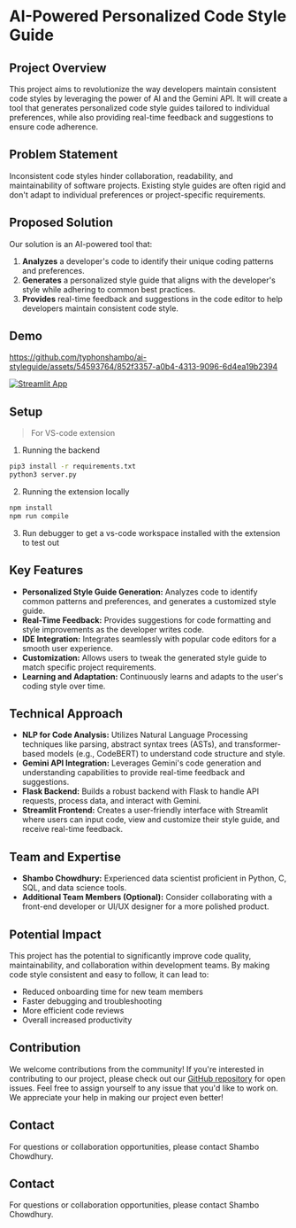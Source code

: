# AI-Powered Personalized Code Style Guide

## Project Overview

This project aims to revolutionize the way developers maintain consistent code styles by leveraging the power of AI and the Gemini API. It will create a tool that generates personalized code style guides tailored to individual preferences, while also providing real-time feedback and suggestions to ensure code adherence.

## Problem Statement

Inconsistent code styles hinder collaboration, readability, and maintainability of software projects. Existing style guides are often rigid and don't adapt to individual preferences or project-specific requirements.

## Proposed Solution

Our solution is an AI-powered tool that:

1.  **Analyzes** a developer's code to identify their unique coding patterns and preferences.
2.  **Generates** a personalized style guide that aligns with the developer's style while adhering to common best practices.
3.  **Provides** real-time feedback and suggestions in the code editor to help developers maintain consistent code style.

## Demo
https://github.com/typhonshambo/ai-styleguide/assets/54593764/852f3357-a0b4-4313-9096-6d4ea19b2394

[![Streamlit App](https://img.shields.io/badge/Streamlit-FF4B4B?style=for-the-badge&logo=Streamlit&logoColor=white)](https://ai-styleguide.streamlit.app)





## Setup
 > For VS-code extension
1. Running the backend
```bash
pip3 install -r requirements.txt
python3 server.py
```
2. Running the extension locally
```bash
npm install
npm run compile
```
3. Run debugger to get a vs-code workspace installed with the extension to test out 

## Key Features

*   **Personalized Style Guide Generation:**  Analyzes code to identify common patterns and preferences, and generates a customized style guide.
*   **Real-Time Feedback:**  Provides suggestions for code formatting and style improvements as the developer writes code.
*   **IDE Integration:**  Integrates seamlessly with popular code editors for a smooth user experience.
*   **Customization:**  Allows users to tweak the generated style guide to match specific project requirements.
*   **Learning and Adaptation:**  Continuously learns and adapts to the user's coding style over time.

## Technical Approach

*   **NLP for Code Analysis:** Utilizes Natural Language Processing techniques like parsing, abstract syntax trees (ASTs), and transformer-based models (e.g., CodeBERT) to understand code structure and style.
*   **Gemini API Integration:**  Leverages Gemini's code generation and understanding capabilities to provide real-time feedback and suggestions.
*   **Flask Backend:**  Builds a robust backend with Flask to handle API requests, process data, and interact with Gemini.
*   **Streamlit Frontend:**  Creates a user-friendly interface with Streamlit where users can input code, view and customize their style guide, and receive real-time feedback.


## Team and Expertise

*   **Shambo Chowdhury:** Experienced data scientist proficient in Python, C, SQL, and data science tools.
*   **Additional Team Members (Optional):** Consider collaborating with a front-end developer or UI/UX designer for a more polished product.

## Potential Impact

This project has the potential to significantly improve code quality, maintainability, and collaboration within development teams. By making code style consistent and easy to follow, it can lead to:

*   Reduced onboarding time for new team members
*   Faster debugging and troubleshooting
*   More efficient code reviews
*   Overall increased productivity

## Contribution

We welcome contributions from the community! If you're interested in contributing to our project, please check out our [GitHub repository](https://github.com/your-repo) for open issues. Feel free to assign yourself to any issue that you'd like to work on. We appreciate your help in making our project even better!

## Contact
For questions or collaboration opportunities, please contact Shambo Chowdhury.


## Contact

For questions or collaboration opportunities, please contact Shambo Chowdhury.

